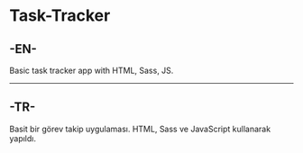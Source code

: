 # Task-Tracker
<h2>-EN-</h2>
Basic task tracker app with HTML, Sass, JS.
<hr>
<h2>-TR-</h2>
Basit bir görev takip uygulaması. HTML, Sass ve JavaScript kullanarak yapıldı.
